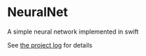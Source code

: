 # NeuralNet

A simple neural network implemented in swift

See [the project log](./ProjectLog.md) for details




